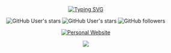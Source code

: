 
<div align="center">
<a  href="https://git.io/typing-svg"><img src="https://readme-typing-svg.demolab.com?font=Fira+Code&pause=1000&color=ff8f1c&width=435&lines=If+you+want+to+be+happy%2C+be." alt="Typing SVG" /></a>
</div>
<p align="center">
  
<img alt="GitHub User's stars" src="https://komarev.com/ghpvc/?username=epigone707&style=for-the-badge">
<img alt="GitHub User's stars" src="https://img.shields.io/github/stars/epigone707?style=for-the-badge">
<img alt="GitHub followers" src="https://img.shields.io/github/followers/epigone707?style=for-the-badge">
</p>

<p align="center">
<a onclick="window.open(this.href,'_blank');return false;" href="https://epigone707.github.io/about/" target="_blank" ><img alt="Personal Website" src="https://img.shields.io/badge/Clcik Here To Visit-My Website epigone707.github.io!-ff8f1c?style=for-the-badge"></a>
</p>

<div align="center">
<img align="center" src="https://streak-stats.demolab.com?user=epigone707&theme=flag-india&hide_border=true)"/>

</div>
